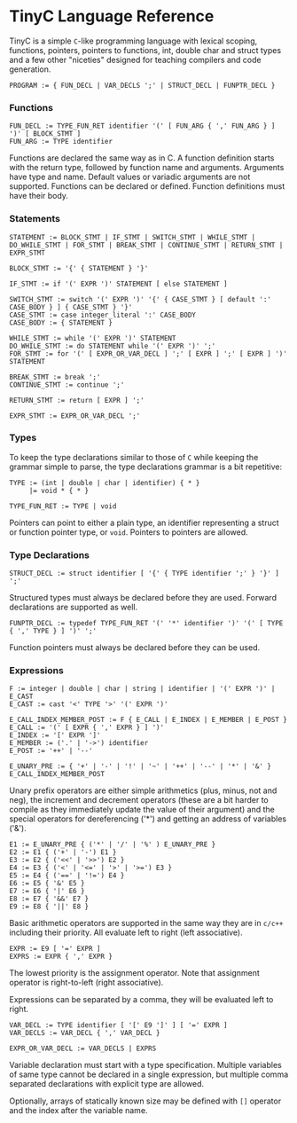 # TinyC Language Reference

TinyC is a simple `C`-like programming language with lexical scoping, functions, pointers, pointers to functions, int, double char and struct types and a few other "niceties" designed for teaching compilers and code generation. 

    PROGRAM := { FUN_DECL | VAR_DECLS ';' | STRUCT_DECL | FUNPTR_DECL }

### Functions

    FUN_DECL := TYPE_FUN_RET identifier '(' [ FUN_ARG { ',' FUN_ARG } ] ')' [ BLOCK_STMT ]
    FUN_ARG := TYPE identifier

Functions are declared the same way as in C. A function definition starts with the return type, followed by function name and arguments. Arguments have type and name. Default values or variadic arguments are not supported. Functions can be declared or defined. Function definitions must have their body.

### Statements

    STATEMENT := BLOCK_STMT | IF_STMT | SWITCH_STMT | WHILE_STMT | DO_WHILE_STMT | FOR_STMT | BREAK_STMT | CONTINUE_STMT | RETURN_STMT | EXPR_STMT

    BLOCK_STMT := '{' { STATEMENT } '}'

    IF_STMT := if '(' EXPR ')' STATEMENT [ else STATEMENT ]

    SWITCH_STMT := switch '(' EXPR ')' '{' { CASE_STMT } [ default ':' CASE_BODY } ] { CASE_STMT } '}'
    CASE_STMT := case integer_literal ':' CASE_BODY
    CASE_BODY := { STATEMENT }

    WHILE_STMT := while '(' EXPR ')' STATEMENT
    DO_WHILE_STMT := do STATEMENT while '(' EXPR ')' ';'
    FOR_STMT := for '(' [ EXPR_OR_VAR_DECL ] ';' [ EXPR ] ';' [ EXPR ] ')' STATEMENT

    BREAK_STMT := break ';'
    CONTINUE_STMT := continue ';'

    RETURN_STMT := return [ EXPR ] ';'

    EXPR_STMT := EXPR_OR_VAR_DECL ';'

### Types

To keep the type declarations similar to those of `C` while keeping the grammar simple to parse, the type declarations grammar is a bit repetitive:

    TYPE := (int | double | char | identifier) { * }
         |= void * { * }

    TYPE_FUN_RET := TYPE | void

Pointers can point to either a plain type, an identifier representing a struct or function pointer type, or `void`. Pointers to pointers are allowed.

### Type Declarations

    STRUCT_DECL := struct identifier [ '{' { TYPE identifier ';' } '}' ] ';'

Structured types must always be declared before they are used. Forward declarations are supported as well.

    FUNPTR_DECL := typedef TYPE_FUN_RET '(' '*' identifier ')' '(' [ TYPE { ',' TYPE } ] ')' ';'

Function pointers must always be declared before they can be used.


### Expressions

    F := integer | double | char | string | identifier | '(' EXPR ')' | E_CAST
    E_CAST := cast '<' TYPE '>' '(' EXPR ')'

    E_CALL_INDEX_MEMBER_POST := F { E_CALL | E_INDEX | E_MEMBER | E_POST }
    E_CALL := '(' [ EXPR { ',' EXPR } ] ')'
    E_INDEX := '[' EXPR ']'
    E_MEMBER := ('.' | '->') identifier
    E_POST := '++' | '--'

    E_UNARY_PRE := { '+' | '-' | '!' | '~' | '++' | '--' | '*' | '&' } E_CALL_INDEX_MEMBER_POST

Unary prefix operators are either simple arithmetics (plus, minus, not and neg), the increment and decrement operators (these are a bit harder to compile as they immediately update the value of their argument) and the special operators for dereferencing ('*') and getting an address of variables ('&').

    E1 := E_UNARY_PRE { ('*' | '/' | '%' ) E_UNARY_PRE }
    E2 := E1 { ('+' | '-') E1 }
    E3 := E2 { ('<<' | '>>') E2 }
    E4 := E3 { ('<' | '<=' | '>' | '>=') E3 }
    E5 := E4 { ('==' | '!=') E4 }
    E6 := E5 { '&' E5 }
    E7 := E6 { '|' E6 }
    E8 := E7 { '&&' E7 }
    E9 := E8 { '||' E8 }

Basic arithmetic operators are supported in the same way they are in `c/c++` including their priority. All evaluate left to right (left associative).

    EXPR := E9 [ '=' EXPR ]
    EXPRS := EXPR { ',' EXPR }

The lowest priority is the assignment operator. Note that assignment operator is right-to-left (right associative).

Expressions can be separated by a comma, they will be evaluated left to right.

    VAR_DECL := TYPE identifier [ '[' E9 ']' ] [ '=' EXPR ]
    VAR_DECLS := VAR_DECL { ',' VAR_DECL }

    EXPR_OR_VAR_DECL := VAR_DECLS | EXPRS

Variable declaration must start with a type specification. Multiple variables of same type cannot be declared in a single expression, but multiple comma separated declarations with explicit type are allowed.

Optionally, arrays of statically known size may be defined with `[]` operator and the index after the variable name.

